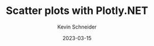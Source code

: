 ---
title: Scatter plots with Plotly.NET
author: Kevin Schneider
author_link: https://github.com/kMutagene
graph_category: basic
date: 2023-03-15
summary: Scatter plots are one of the most fundamental ways of visualizing two-dimensional data.
---